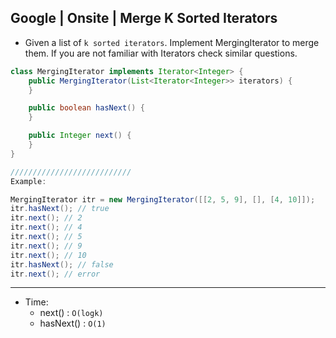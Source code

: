 ## Google | Onsite | Merge K Sorted Iterators
- Given a list of `k sorted iterators`. Implement MergingIterator to merge them. 
  If you are not familiar with Iterators check similar questions.

```java
class MergingIterator implements Iterator<Integer> {
	public MergingIterator(List<Iterator<Integer>> iterators) {
	}

	public boolean hasNext() {
	}

	public Integer next() {
	}
}

///////////////////////////
Example:

MergingIterator itr = new MergingIterator([[2, 5, 9], [], [4, 10]]);
itr.hasNext(); // true
itr.next(); // 2
itr.next(); // 4
itr.next(); // 5
itr.next(); // 9
itr.next(); // 10
itr.hasNext(); // false
itr.next(); // error
```


---
- Time: 
  - next() : `O(logk)`
  - hasNext() : `O(1)`

```java

```
